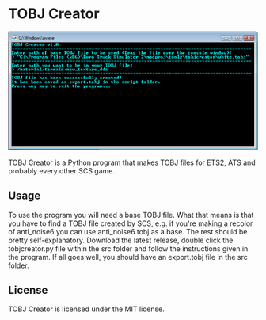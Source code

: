 # TOBJ Creator
![Screenshot](https://raw.githubusercontent.com/rasmusolle/TOBJCreator/master/screenshot.PNG)

TOBJ Creator is a Python program that makes TOBJ files for ETS2, ATS and probably every other SCS game.

## Usage
To use the program you will need a base TOBJ file. What that means is that you have to find a TOBJ file created by SCS, e.g. if you're making a recolor of anti_noise6 you can use anti_noise6.tobj as a base. The rest should be pretty self-explanatory. Download the latest release, double click the tobjcreator.py file within the src folder and follow the instructions given in the program. If all goes well, you should have an export.tobj file in the src folder.

## License
TOBJ Creator is licensed under the MIT license.